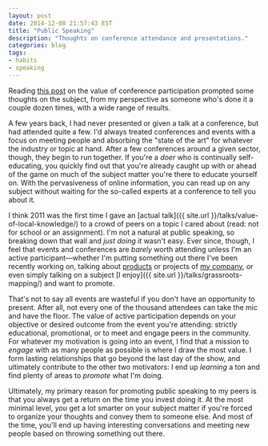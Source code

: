 ```yaml
---
layout: post
date: 2014-12-08 21:57:43 EST
title: "Public Speaking"
description: "Thoughts on conference attendance and presentations."
categories: blog
tags:
- habits
- speaking
---
```


Reading [this post](http://www.planetizen.com/node/72528/should-i-present-conference-and-if-i-dont-present-should-i-attend) on the value of conference participation prompted some thoughts on the subject, from my perspective as someone who's done it a couple dozen times, with a wide range of results.

A few years back, I had never presented or given a talk at a conference, but had attended quite a few. I'd always treated conferences and events with a focus on meeting people and absorbing the "state of the art" for whatever the industry or topic at hand. After a few conferences around a given sector, though, they begin to run together. If you're a _doer_ who is continually self-educating, you quickly find out that you're already caught up with or ahead of the game  on much of the subject matter you're there to educate yourself on. With the pervasiveness of online information, you can read up on any subject without waiting for the so-called experts at a conference to tell you about it.

I think 2011 was the first time I gave an [actual talk]({{ site.url }}/talks/value-of-local-knowledge/) to a crowd of peers on a topic I cared about (read: not for school or an assignment). I'm not a natural at public speaking, so breaking down that wall and _just doing it_ wasn't easy. Ever since, though, I feel that events and conferences are _barely_ worth attending unless I'm an active participant&mdash;whether I'm putting something out there I've been recently working on, talking about [products](https://www.fulcrumapp.com) or projects of [my company](https://www.spatialnetworks.com), or even simply talking on a subject [I enjoy]({{ site.url }}/talks/grassroots-mapping/) and want to promote.

That's not to say all events are wasteful if you don't have an opportunity to present. After all, not every one of the thousand attendees can take the mic and have the floor. The value of active participation depends on your objective or desired outcome from the event you're attending: strictly educational, promotional, or to meet and engage peers in the community. For whatever my motivation is going into an event, I find that a mission to _engage_ with as many people as possible is where I draw the most value. I form lasting relationships that go beyond the last day of the show, and ultimately contribute to the other two motivators: I end up _learning_ a ton and find plenty of areas to _promote_ what I'm doing.

Ultimately, my primary reason for promoting public speaking to my peers is that you always get a return on the time you invest doing it. At the most minimal level, _you_ get a lot smarter on your subject matter if you're forced to organize your thoughts and convey them to someone else. And most of the time, you'll end up having interesting conversations and meeting new people based on throwing something out there.
